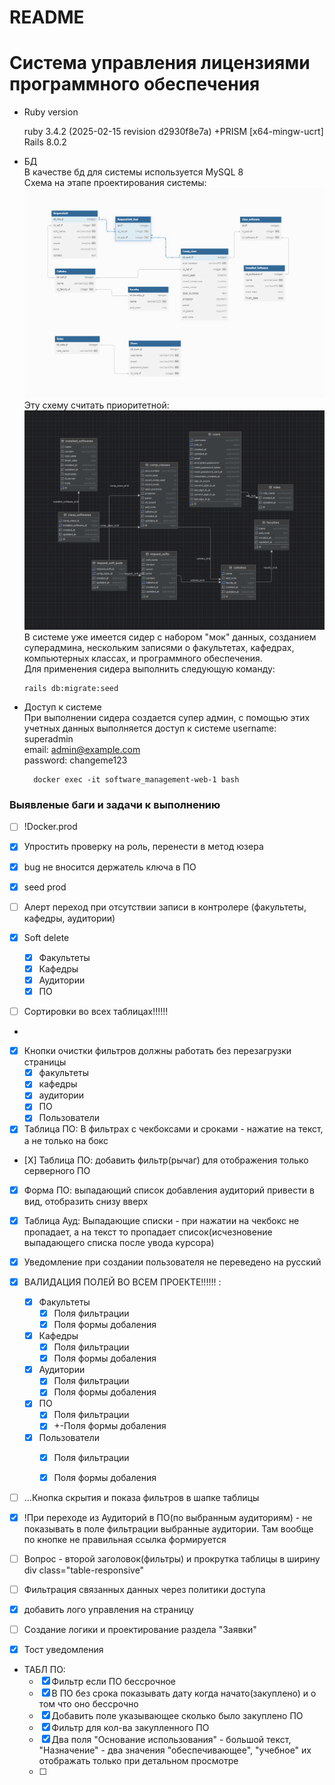# README
# Система управления лицензиями программного обеспечения

* Ruby version

  ruby 3.4.2 (2025-02-15 revision d2930f8e7a) +PRISM [x64-mingw-ucrt]
  Rails 8.0.2



* БД  
В качестве бд для системы используется MySQL 8  
Схема на этапе проектирования системы:
![схема данных учет ПО.png](%D1%81%D1%85%D0%B5%D0%BC%D0%B0%20%D0%B4%D0%B0%D0%BD%D0%BD%D1%8B%D1%85%20%D1%83%D1%87%D0%B5%D1%82%20%D0%9F%D0%9E.png)
Эту схему считать приоритетной:
![схема бд.png](%D1%81%D1%85%D0%B5%D0%BC%D0%B0%20%D0%B1%D0%B4.png)
В системе уже имеется сидер с набором "мок" данных, 
созданием суперадмина, нескольким записями о факультетах, кафедрах, компьютерных классах, и программного обеспечения.  
Для применения сидера выполнить следующую команду:

      rails db:migrate:seed

* Доступ к системе  
  При выполнении сидера создается супер админ, с помощью этих учетных данных выполняется доступ к системе
        username: superadmin  
        email: admin@example.com  
        password: changeme123  


        docker exec -it software_management-web-1 bash

### Выявленые баги и задачи к выполнению




- [ ] !Docker.prod
- [X] Упростить проверку на роль, перенести в метод юзера
- [X] bug  не вносится держатель ключа в ПО

- [X] seed prod
- [ ] Алерт переход при отсутствии записи в контролере (факультеты, кафедры, аудитории)
- [X] Soft delete
    - [X] Факультеты
    - [X] Кафедры
    - [X] Аудитории
    - [X] ПО
- [ ] Сортировки во всех таблицах!!!!!!
- 
- [X] Кнопки очистки фильтров должны работать без перезагрузки страницы 
    - [X] факультеты
    - [X] кафедры
    - [X] аудитории
    - [X] ПО
    - [X] Пользователи
- [X] Таблица ПО: В фильтрах с чекбоксами и сроками - нажатие на текст, а не только на бокс
- [Х] Таблица ПО: добавить фильтр(рычаг) для отображения только серверного ПО
- [X] Форма ПО: выпадающий список добавления аудиторий привести в вид, отобразить снизу вверх
- [X] Таблица Ауд: Выпадающие списки - при нажатии на чекбокс не пропадает, а на текст то пропадает список(исчезновение выпадающего списка после увода курсора)
- [X] Уведомление при создании пользователя не переведено на русский
- [X] ВАЛИДАЦИЯ ПОЛЕЙ ВО ВСЕМ ПРОЕКТЕ!!!!!! :  
    - [X] Факультеты
      - [X] Поля фильтрации
      - [X] Поля формы добаления  
      
    - [X] Кафедры
        - [X] Поля фильтрации
        - [X] Поля формы добаления  
      
    - [X] Аудитории
      - [X] Поля фильтрации
      - [X] Поля формы добаления
      
    - [X] ПО
      - [X] Поля фильтрации
      - [X] +-Поля формы добаления  
      
    - [X] Пользователи
        - [X] Поля фильтрации
        - [X] Поля формы добаления


- [ ] ...Кнопка скрытия и показа фильтров в шапке таблицы
- [X] !При переходе из Аудиторий в ПО(по выбранным аудиториям) - не показывать в поле фильтрации выбранные аудитории. Там вообще по кнопке не правильная ссылка формируется
- [ ] Вопрос - второй заголовок(фильтры) и прокрутка таблицы в ширину div class="table-responsive"
- [ ] Фильтрация связанных данных через политики доступа

- [X] добавить лого управления на страницу
- [ ] Создание логики и проектирование раздела "Заявки"
- [X] Тост уведомления
  

* ТАБЛ ПО:  
  - [X] Фильтр если ПО бессрочное
  - [X] В ПО без срока показывать дату когда начато(закуплено) и о том что оно бессрочно
  - [X] Добавить поле указывающее сколько было закуплено ПО
  - [X] Фильтр для кол-ва закупленного ПО
  - [X] Два поля "Основание использования" - большой текст, "Назначение" - два значения "обеспечивающее", "учебное" их отображать только при детальном просмотре
  - [ ] 